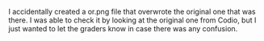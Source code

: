 I accidentally created a or.png file that overwrote the original one that was there. I was able to check it by looking at the original one from Codio, but I just wanted to let the graders know in case there was any confusion. 